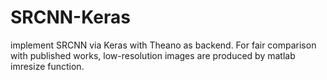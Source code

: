 # SRCNN-Keras
implement SRCNN via Keras with Theano as backend. For fair comparison with published works, low-resolution images are produced by matlab imresize function.
